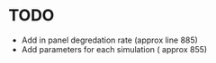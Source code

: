# TODO

 * Add in panel degredation rate (approx line 885)
 * Add parameters for each simulation ( approx 855)